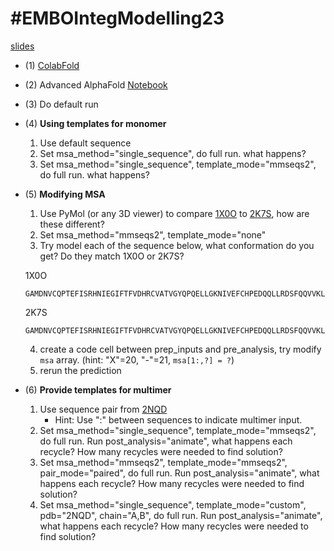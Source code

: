 # #EMBOIntegModelling23
[slides](https://docs.google.com/presentation/d/1TZtmbZ_JNX3tnYArUOn4cqHctJqcWaZyBo--Aa5mYy4)

- (1) [ColabFold](https://github.com/sokrypton/ColabFold)
- (2) Advanced AlphaFold [Notebook](https://colab.research.google.com/github/sokrypton/EMBOIntegModelling23/blob/main/alphafold_advanced.ipynb)
- (3) Do default run
- (4) **Using templates for monomer**
  1. Use default sequence
  2. Set msa_method="single_sequence", do full run. what happens?
  3. Set msa_method="single_sequence", template_mode="mmseqs2", do full run. what happens?
- (5) **Modifying MSA**
  1. Use PyMol (or any 3D viewer) to compare [1X0O](https://www.rcsb.org/structure/1X0O) to [2K7S](https://www.rcsb.org/structure/2K7S), how are these different?
  2. Set msa_method="mmseqs2", template_mode="none"
  3. Try model each of the sequence below, what conformation do you get? Do they match 1X0O or 2K7S?

  1X0O
  ```
  GAMDNVCQPTEFISRHNIEGIFTFVDHRCVATVGYQPQELLGKNIVEFCHPEDQQLLRDSFQQVVKLKGQVLSVMFRFRSKNQEWLWMRTSSFTFQNPYSDEIEYIICTNTNVKNSSQE
  ```

  2K7S
  ```
  GAMDNVCQPTEFISRHNIEGIFTFVDHRCVATVGYQPQELLGKNIVEFCHPEDQQLLRDSFQQVVKLKGQVLSVMFRFRSKNQEWLWMRTSSQTAQNPYSDEIETIICTNTNVKNSSQE
  ```
  4. create a code cell between prep_inputs and pre_analysis, try modify `msa` array. (hint: "X"=20, "-"=21, `msa[1:,?] = ?`)
  5. rerun the prediction
- (6) **Provide templates for multimer**
  1. Use sequence pair from [2NQD](https://www.rcsb.org/structure/2NQD)
     - Hint: Use ":" between sequences to indicate multimer input.
  2. Set msa_method="single_sequence", template_mode="mmseqs2", do full run.
     Run post_analysis="animate", what happens each recycle? How many recycles were needed to find solution?
  3. Set msa_method="mmseqs2", template_mode="mmseqs2", pair_mode="paired", do full run.
     Run post_analysis="animate", what happens each recycle? How many recycles were needed to find solution?
  4. Set msa_method="single_sequence", template_mode="custom", pdb="2NQD", chain="A,B", do full run.
     Run post_analysis="animate", what happens each recycle? How many recycles were needed to find solution?
